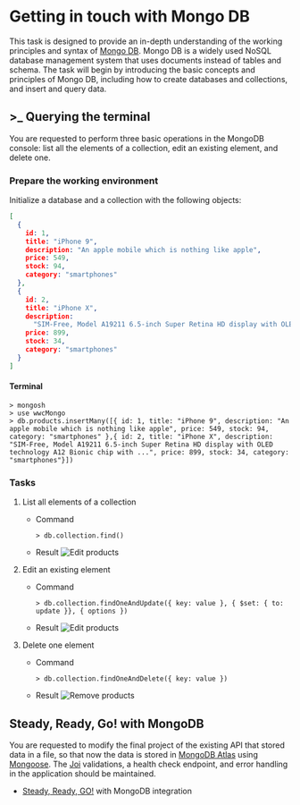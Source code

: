 # Getting in touch with Mongo DB
 
This task is designed to provide an in-depth understanding of the working principles and syntax of [Mongo DB](https://www.mongodb.com/).
Mongo DB is a widely used NoSQL database management system that uses documents instead of tables and schema.
The task will begin by introducing the basic concepts and principles of Mongo DB, including how to create databases and collections, and insert and query data.

## >_ Querying the terminal
You are requested to perform three basic operations in the MongoDB console: list all the elements of a collection, edit an existing element, and delete one.

### Prepare the working environment
Initialize a database and a collection with the following objects:

```json
[
  {
    id: 1,
    title: "iPhone 9",
    description: "An apple mobile which is nothing like apple",
    price: 549,
    stock: 94,
    category: "smartphones"
  },
  {
    id: 2,
    title: "iPhone X",
    description:
      "SIM-Free, Model A19211 6.5-inch Super Retina HD display with OLED technology A12 Bionic chip with ...",
    price: 899,
    stock: 34,
    category: "smartphones"
  }
]
```

#### Terminal

```
> mongosh
> use wwcMongo
> db.products.insertMany([{ id: 1, title: "iPhone 9", description: "An apple mobile which is nothing like apple", price: 549, stock: 94, category: "smartphones" },{ id: 2, title: "iPhone X", description: "SIM-Free, Model A19211 6.5-inch Super Retina HD display with OLED technology A12 Bionic chip with ...", price: 899, stock: 34, category: "smartphones"}])
```

### Tasks

1. List all elements of a collection
    * Command
        ```
        > db.collection.find()
        ```
    * Result
        ![Edit products](/assets/images/dbfind.png "List products")

2. Edit an existing element
    * Command
        ```
        > db.collection.findOneAndUpdate({ key: value }, { $set: { to: update }}, { options })
        ```
    * Result
        ![Edit products](/assets/images/dbupdate.png "Edit products")

3. Delete one element
    * Command
        ```
        > db.collection.findOneAndDelete({ key: value })
        ```
    * Result
        ![Remove products](/assets/images/dbdelete.png "Remove products")


## Steady, Ready, Go! with MongoDB
You are requested to modify the final project of the existing API that stored data in a file, so that now the data is stored in [MongoDB Atlas](https://www.mongodb.com/cloud/atlas/lp/try6) using [Mongoose](https://mongoosejs.com/). The [Joi](https://joi.dev/) validations, a health check endpoint, and error handling in the application should be maintained.

* [Steady, Ready, GO!](https://github.com/sortizs/WWC-fromHeroToSuperhero/tree/main/steadyReadyGo) with MongoDB integration
